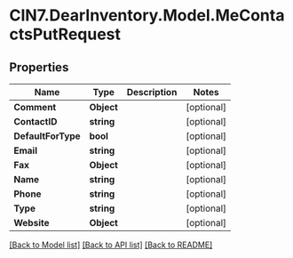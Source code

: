 # CIN7.DearInventory.Model.MeContactsPutRequest

## Properties

| Name               | Type       | Description | Notes      |
| ------------------ | ---------- | ----------- | ---------- |
| **Comment**        | **Object** |             | [optional] |
| **ContactID**      | **string** |             | [optional] |
| **DefaultForType** | **bool**   |             | [optional] |
| **Email**          | **string** |             | [optional] |
| **Fax**            | **Object** |             | [optional] |
| **Name**           | **string** |             | [optional] |
| **Phone**          | **string** |             | [optional] |
| **Type**           | **string** |             | [optional] |
| **Website**        | **Object** |             | [optional] |

[[Back to Model list]](../README.md#documentation-for-models) [[Back to API list]](../README.md#documentation-for-api-endpoints) [[Back to README]](../README.md)
